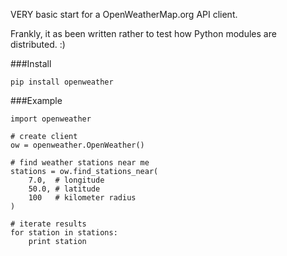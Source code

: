 VERY basic start for a OpenWeatherMap.org API client.

Frankly, it as been written rather to test how Python modules are distributed. :)

###Install

    pip install openweather

###Example

    import openweather

    # create client
    ow = openweather.OpenWeather()

    # find weather stations near me
    stations = ow.find_stations_near(
    	7.0,  # longitude
    	50.0, # latitude
    	100   # kilometer radius
    )

    # iterate results
    for station in stations:
    	print station
